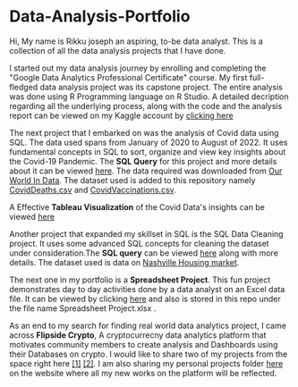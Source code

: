 # Data-Analysis-Portfolio

Hi, 
My name is Rikku joseph an aspiring, to-be data analyst. This is a collection of all the data analysis projects that I have done.

I started out my data analysis journey by enrolling and completing the "Google Data Analytics Professional Certificate" course. My first full-fledged
data analysis project was its capstone project. The entire analysis was done using R Programming language on R Studio. A detailed decription regarding all the underlying process, along with the code and the analysis report can be viewed on my Kaggle account by [clicking here](https://www.kaggle.com/code/rikkujoseph/data-analytics-project)

The next project that I embarked on was the analysis of Covid data using SQL. The data used spans from January of 2020 to August of 2022. It uses fundamental concepts in SQL to sort, organize and view key insights about the Covid-19 Pandemic. The **SQL Query** for this project and more details about it can be viewed [here](https://github.com/RikkuJoseph/Data-Analysis-Portfolio/blob/main/CovidData.sql). The data required was downloaded from [Our World In Data](https://ourworldindata.org/). The dataset used is added to this repository namely [CovidDeaths.csv](https://github.com/RikkuJoseph/Data-Analysis-Portfolio/blob/main/CovidDeaths.csv) and [CovidVaccinations.csv](https://github.com/RikkuJoseph/Data-Analysis-Portfolio/blob/main/CovidVaccinations.csv). 

A Effective **Tableau Visualization** of the Covid Data's insights can be viewed [here](https://public.tableau.com/app/profile/rikku.joseph/viz/CovidDataDashboard_16605554413170/Dashboard1)

Another project that expanded my skillset in SQL is the SQL Data Cleaning project. It uses some advanced SQL concepts for cleaning the dataset under consideration.The **SQL query** can be viewed [here](https://github.com/RikkuJoseph/Data-Analysis-Portfolio/blob/main/Data%20Cleaning%20Project.sql) along with more details. The dataset used is data on [Nashville Housing market](https://github.com/RikkuJoseph/Data-Analysis-Portfolio/blob/main/Nashville%20Housing%20Data%20for%20Data%20Cleaning.xlsx).

The next one in my portfolio is a **Spreadsheet Project**. This fun project demonstrates day to day activities done by a data analyst on an Excel data file. It can be viewed by clicking [here](https://docs.google.com/spreadsheets/d/1FSpGGRjW2B6d5yqeT_gtJHE1105l9MTz4VkX8sX1Evc/edit?usp=sharing) and also is stored in this repo under the file name Spreadsheet Project.xlsx .

As an end to my search for finding real world data analytics project, I came across **Flipside Crypto**, A cryptocurrecny data analytics platform that motivates community members to create analysis and Dashboards using their Databases on crypto. I would like to share two of my projects from the space right here [[1]](https://app.flipsidecrypto.com/dashboard/sol-to-usdc-volume-on-orca-vs-jupiter-from-feb-01-to-feb-28-2022-LA-NRy) [[2]](https://app.flipsidecrypto.com/dashboard/flipping-nf-ts-skill-building-bounty-6-hard-z6BglL). I am also sharing my personal projects folder [here](https://flipsidecrypto.xyz/Rikku%20Joseph) on the website where all my new works on the platform will be reflected.

